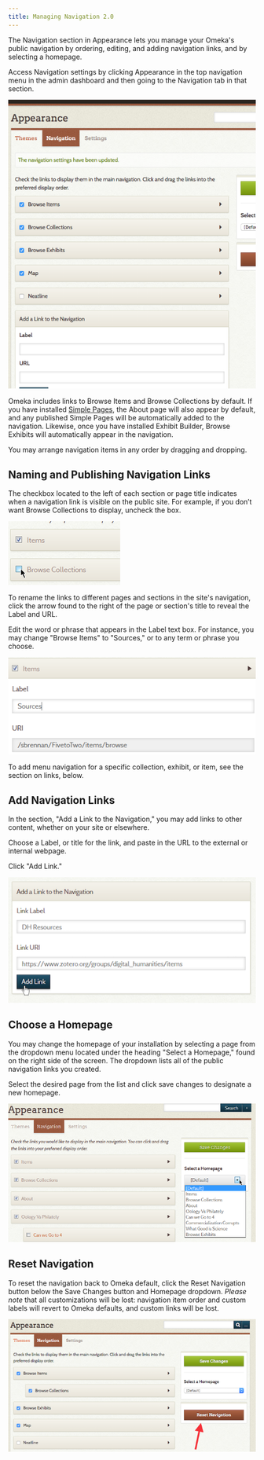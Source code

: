 ```yaml
---
title: Managing Navigation 2.0
---
```


The Navigation section in Appearance lets you manage your Omeka's public navigation by ordering, editing, and adding navigation links, and by selecting a homepage.

Access Navigation settings by clicking Appearance in the top navigation menu in the admin dashboard and then going to the Navigation tab in that section.

![Main navigation](/doc_files/navigationMain.png) 

Omeka includes links to Browse Items and Browse Collections by default. If you have installed [Simple Pages](../../Plugins/SimplePages), the About page will also appear by default, and any published Simple Pages will be automatically added to the navigation. Likewise, once you have installed Exhibit Builder, Browse Exhibits will automatically appear in the navigation.

You may arrange navigation items in any order by dragging and dropping.

Naming and Publishing Navigation Links
----------------------------------------------------

The checkbox located to the left of each section or page title indicates when a navigation link is visible on the public site. For example, if you don’t want Browse Collections to display, uncheck the box.


![Cursor hovering over a checkbox for a navigation option](/doc_files/Navchoice.png)

To rename the links to different pages and sections in the site's navigation, click the arrow found to the right of the page or section's title to reveal the Label and URL.

Edit the word or phrase that appears in the Label text box. For
instance, you may change "Browse Items" to "Sources," or to any term or phrase you choose.

![Browse items renamed sources](/doc_files/navSources.png)

To add menu navigation for a specific collection, exhibit, or item, see the section on links, below.

Add Navigation Links
----------------------------------------------------------------
In the section, "Add a Link to the Navigation," you may add links to other content, whether on your site or elsewhere.

Choose a Label, or title for the link, and paste in the URL to the external or internal webpage.

Click "Add Link."

![Adding link](/doc_files/navAddLink.png)


Choose a Homepage
--------------------------------------------------------------
You may change the homepage of your installation by selecting a page from the dropdown menu located under the heading "Select a Homepage," found on the right side of the screen. The dropdown lists all of the public navigation links you created.

Select the desired page from the list and click save changes to
designate a new homepage.

![Choose homepage dropdown with multiple options](/doc_files/navHomepage.png)

Reset Navigation
--------------------
To reset the navigation back to Omeka default, click the Reset Navigation button below the Save Changes button and Homepage dropdown. *Please note* that all customizations will be lost: navigation item order and custom labels will revert to Omeka defaults, and custom links will be lost.

![arrow points to reset button](/doc_files/navReset.png)
